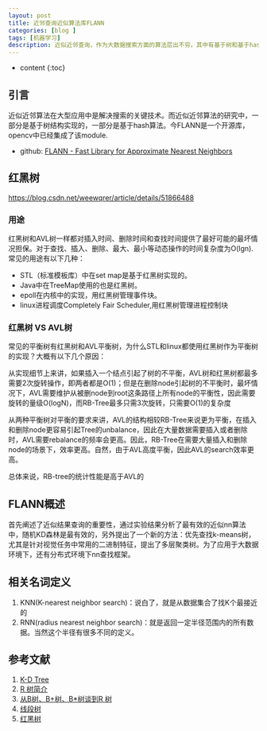 ```yaml
---
layout: post
title: 近邻查询近似算法库FLANN
categories: [blog ]
tags: [机器学习]
description: 近似近邻查询，作为大数据搜索方面的算法层出不穷，其中有基于树和基于hash的最为多见。
---
```

* content
{:toc}

## 引言
近似近邻算法在大型应用中是解决搜索的关键技术。而近似近邻算法的研究中，一部分是基于树结构实现的，一部分是基于hash算法。今FLANN是一个开源库，opencv中已经集成了该module.

- github: [FLANN - Fast Library for Approximate Nearest Neighbors](https://github.com/mariusmuja/flann.git)

## 红黑树
https://blog.csdn.net/weewqrer/article/details/51866488

### 用途

红黑树和AVL树一样都对插入时间、删除时间和查找时间提供了最好可能的最坏情况担保。对于查找、插入、删除、最大、最小等动态操作的时间复杂度为O(lgn).常见的用途有以下几种：
- STL（标准模板库）中在set map是基于红黑树实现的。
- Java中在TreeMap使用的也是红黑树。
- epoll在内核中的实现，用红黑树管理事件块。
- linux进程调度Completely Fair Scheduler,用红黑树管理进程控制块

### 红黑树 VS AVL树

常见的平衡树有红黑树和AVL平衡树，为什么STL和linux都使用红黑树作为平衡树的实现？大概有以下几个原因：

从实现细节上来讲，如果插入一个结点引起了树的不平衡，AVL树和红黑树都最多需要2次旋转操作，即两者都是O(1)；但是在删除node引起树的不平衡时，最坏情况下，AVL需要维护从被删node到root这条路径上所有node的平衡性，因此需要旋转的量级O(logN)，而RB-Tree最多只需3次旋转，只需要O(1)的复杂度

从两种平衡树对平衡的要求来讲，AVL的结构相较RB-Tree来说更为平衡，在插入和删除node更容易引起Tree的unbalance，因此在大量数据需要插入或者删除时，AVL需要rebalance的频率会更高。因此，RB-Tree在需要大量插入和删除node的场景下，效率更高。自然，由于AVL高度平衡，因此AVL的search效率更高。

总体来说，RB-tree的统计性能是高于AVL的

## FLANN概述

首先阐述了近似结果查询的重要性，通过实验结果分析了最有效的近似nn算法中，随机KD森林是最有效的，另外提出了一个新的方法：优先查找k-means树，尤其是针对视觉任务中常用的二进制特征，提出了多层聚类树。为了应用于大数据环境下，还有分布式环境下nn查找框架。

## 相关名词定义

1. KNN(K-nearest neighbor search)：说白了，就是从数据集合了找K个最接近的
2. RNN(radius nearest neighbor search)：就是返回一定半径范围内的所有数据。当然这个半径有很多不同的定义。

## 参考文献

1. [K-D Tree](http://www.cnblogs.com/eyeszjwang/articles/2429382.html)
2. [R 树简介](http://blog.csdn.net/zhouxuguang236/article/details/7898272)
3. [ 从B树、B+树、B*树谈到R 树](http://blog.csdn.net/v_JULY_v/article/details/6530142/)
4. [线段树](http://www.ahathinking.com/archives/136.html)
5. [红黑树](https://blog.csdn.net/v_JULY_v/article/details/6285620)